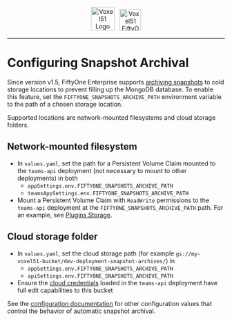 <!-- markdownlint-disable no-inline-html line-length -->
<!-- markdownlint-disable-next-line first-line-heading -->
<div align="center">
<p align="center">

<img alt="Voxel51 Logo" src="https://user-images.githubusercontent.com/25985824/106288517-2422e000-6216-11eb-871d-26ad2e7b1e59.png" height="55px"> &nbsp;
<img alt="Voxel51 FiftyOne" src="https://user-images.githubusercontent.com/25985824/106288518-24bb7680-6216-11eb-8f10-60052c519586.png" height="50px">

</p>
</div>
<!-- markdownlint-enable no-inline-html line-length -->

---

# Configuring Snapshot Archival

Since version v1.5, FiftyOne Enterprise supports
[archiving snapshots](https://docs.voxel51.com/enterprise/dataset_versioning.html#snapshot-archival)
to cold storage locations to prevent filling up the MongoDB database.
To enable this feature, set the `FIFTYONE_SNAPSHOTS_ARCHIVE_PATH`
environment variable to the path of a chosen storage location.

Supported locations are network-mounted filesystems and cloud storage folders.

## Network-mounted filesystem

- In `values.yaml`, set the path for a Persistent Volume Claim mounted to the
    `teams-api` deployment (not necessary to mount to other deployments) in both
  - `appSettings.env.FIFTYONE_SNAPSHOTS_ARCHIVE_PATH`
  - `teamsAppSettings.env.FIFTYONE_SNAPSHOTS_ARCHIVE_PATH`
- Mount a Persistent Volume Claim with `ReadWrite` permissions to
    the `teams-api` deployment at the `FIFTYONE_SNAPSHOTS_ARCHIVE_PATH` path.
    For an example, see
    [Plugins Storage][plugins-storage].

## Cloud storage folder

- In `values.yaml`, set the cloud storage path (for example
    `gs://my-voxel51-bucket/dev-deployment-snapshot-archives/`)
    in
  - `appSettings.env.FIFTYONE_SNAPSHOTS_ARCHIVE_PATH`
  - `apiSettings.env.FIFTYONE_SNAPSHOTS_ARCHIVE_PATH`
- Ensure the
    [cloud credentials](https://docs.voxel51.com/enterprise/installation.html#cloud-credentials)
    loaded in the `teams-api` deployment have full edit capabilities to this bucket

See the
[configuration documentation](https://docs.voxel51.com/enterprise/dataset_versioning.html#dataset-versioning-configuration)
for other configuration values that control the behavior of automatic snapshot archival.

[plugins-storage]: ./plugins-storage.md
